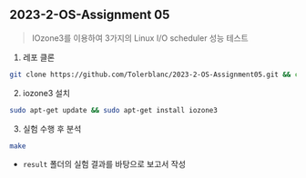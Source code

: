 ## 2023-2-OS-Assignment 05

> IOzone3를 이용하여 3가지의 Linux I/O scheduler 성능 테스트

1. 레포 클론

```bash
git clone https://github.com/Tolerblanc/2023-2-OS-Assignment05.git && cd 2023-2-OS-Assignment05
```

2. iozone3 설치

```bash
sudo apt-get update && sudo apt-get install iozone3
```

3. 실험 수행 후 분석

```bash
make
```

-   `result` 폴더의 실험 결과를 바탕으로 보고서 작성
